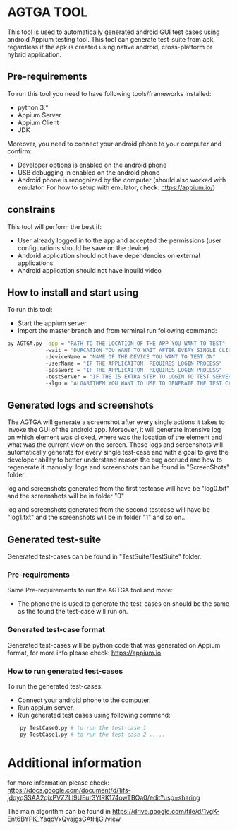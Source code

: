 # AGTGA TOOL
This tool is used to automatically generated android GUI test cases using android Appium testing tool.
This tool can generate test-suite from apk, regardless if the apk is created using native android, cross-platform or hybrid application.


## Pre-requirements
To run this tool you need to have following tools/frameworks installed:
* python 3.*
* Appium Server
* Appium Client
* JDK

Moreover, you need to connect your android phone to your computer and confirm:
* Developer options is enabled on the android phone
* USB debugging in enabled on the android phone
* Android phone is recognized by the computer (should also worked with emulator. For how to setup with emulator, check: https://appium.io/)


## constrains
This tool will perform the best if:
* User already logged in to the app and accepted the permissions (user configurations should be save on the device)
* Andorid application should not have dependencies on external applications.
* Android application should not have inbuild video 


## How to install and start using
To run this tool:
* Start the appium server.
* Import the master branch and from terminal run following command:
```bash
py AGTGA.py -app = "PATH TO THE LOCATION OF THE APP YOU WANT TO TEST" 
            -wait = "DURCATION YOU WANT TO WAIT AFTER EVERY SINGLE CLICK"
            -deviceName = "NAME OF THE DEVICE YOU WANT TO TEST ON"
            -userName = "IF THE APPLICAITON  REQUIRES LOGIN PROCESS"       #(demo, default is "")
            -password = "IF THE APPLICAITON  REQUIRES LOGIN PROCESS"       #(demo, default is "")
            -testServer = "IF THE IS EXTRA STEP TO LOGIN TO TEST SERVER"   #(demo, default is false)
            -algo = "ALGARITHEM YOU WANT TO USE TO GENERATE THE TEST CASE" #(demo, default is ActionCoverage)
```

## Generated logs and screenshots
The AGTGA will generate a screenshot after every single actions it takes to invoke the GUI of the android app. Moreover, it will generate intensive log on which element was clicked, where was the location of the element and what was the current view on the screen.
Those logs and screenshots will automatically generate for every single test-case and with a goal to give the developer ability to better understand reason the bug accrued and how to regenerate it manually.
logs and screenshots can be found in "ScreenShots" folder. 

log and screenshots generated from the first testcase will have be "log0.txt" and the screenshots will be in folder "0" 

log and screenshots generated from the second testcase will have be "log1.txt" and the screenshots will be in folder "1"  and so on...


## Generated test-suite
Generated test-cases can be found in  "TestSuite/TestSuite" folder. 

### Pre-requirements
Same Pre-requirements to run the AGTGA tool and more:
* The phone the is used to generate the test-cases on should be the same as the found the test-case will run on.


### Generated test-case format
Generated test-cases will be python code that was generated on Appium format, for more info please check: https://appium.io


### How to run generated test-cases
To run the generated test-cases:
* Connect your android phone to the computer.
* Run appium server.
* Run generated test cases using following commend:
```bash
    py TestCase0.py # to run the test-case 1
    py TestCase1.py # to run the test-case 2 .....
```


# Additional information
for more information please check: https://docs.google.com/document/d/1ifs-jdqyqSSAA2qixPVZZLl9UEur3YlRK174owTBOa0/edit?usp=sharing

The main algorithm can be found in https://drive.google.com/file/d/1vgK-Ent6BYPK_YaqoVxQvajgsGAtHjGI/view